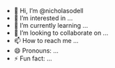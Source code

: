 - 👋 Hi, I’m @nicholasodell
- 👀 I’m interested in ...
- 🌱 I’m currently learning ...
- 💞️ I’m looking to collaborate on ...
- 📫 How to reach me ...
- 😄 Pronouns: ...
- ⚡ Fun fact: ...

<!---
nicholasodell/nicholasodell is a ✨ special ✨ repository because its `README.md` (this file) appears on your GitHub profile.
You can click the Preview link to take a look at your changes.
--->
